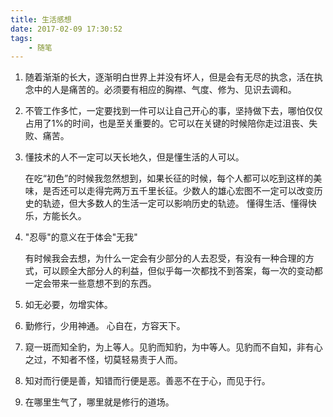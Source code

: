 ```yaml
---
title: 生活感想
date: 2017-02-09 17:30:52
tags:
    - 随笔
---
```


1. 随着渐渐的长大，逐渐明白世界上并没有坏人，但是会有无尽的执念，活在执念中的人是痛苦的。必须要有相应的胸襟、气度、修为、见识去调和。

2. 不管工作多忙，一定要找到一件可以让自己开心的事，坚持做下去，哪怕仅仅占用了1%的时间，也是至关重要的。它可以在关键的时候陪你走过沮丧、失败、痛苦。

3. 懂技术的人不一定可以天长地久，但是懂生活的人可以。

    在吃“初色”的时候我忽然想到，如果长征的时候，每个人都可以吃到这样的美味，是否还可以走得完两万五千里长征。少数人的雄心宏图不一定可以改变历史的轨迹，但大多数人的生活一定可以影响历史的轨迹。 懂得生活、懂得快乐，方能长久。

4. "忍辱"的意义在于体会"无我"

    有时候我会去想，为什么一定会有少部分的人去忍受，有没有一种合理的方式，可以顾全大部分人的利益，但似乎每一次都找不到答案，每一次的变动都一定会带来一些意想不到的东西。

5. 如无必要，勿增实体。

6. 勤修行，少用神通。 心自在，方容天下。

7. 窥一斑而知全豹，为上等人。见豹而知豹，为中等人。见豹而不自知，非有心之过，不知者不怪，切莫轻易责于人而。

8. 知对而行便是善，知错而行便是恶。善恶不在于心，而见于行。

9. 在哪里生气了，哪里就是修行的道场。
